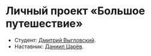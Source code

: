 # Личный проект «Большое путешествие»

* Студент: [Дмитрий Выгловский](https://up.htmlacademy.ru/ecmascript/12/user/1226749).
* Наставник: [Даниил Царёв](https://up.htmlacademy.ru/ecmascript/12/user/945835).
